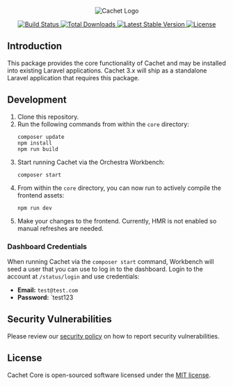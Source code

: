 <p align="center">
    <picture>
      <source media="(prefers-color-scheme: dark)" srcset="https://cachethq.io/assets/cachet-logo-dark.svg">
      <img alt="Cachet Logo" src="https://cachethq.io/assets/cachet-logo-light.svg">
    </picture>
</p>

<p align="center">
    <a href="https://github.com/cachethq/core/actions">
        <img src="https://github.com/cachethq/core/workflows/run-tests/badge.svg" alt="Build Status">
    </a>
    <a href="https://packagist.org/packages/cachethq/core">
        <img src="https://img.shields.io/packagist/dt/cachethq/core" alt="Total Downloads">
    </a>
    <a href="https://packagist.org/packages/cachethq/core">
        <img src="https://img.shields.io/packagist/v/cachethq/core" alt="Latest Stable Version">
    </a>
    <a href="https://packagist.org/packages/cachethq/core">
        <img src="https://img.shields.io/github/license/cachethq/core" alt="License">
    </a>
</p>

## Introduction

This package provides the core functionality of Cachet and may be installed into existing Laravel applications. Cachet 3.x will ship as a standalone Laravel application that requires this package.

## Development

1. Clone this repository.
2. Run the following commands from within the `core` directory:
    ```shell
   composer update
   npm install
   npm run build
    ```
3. Start running Cachet via the Orchestra Workbench:
    ```shell
   composer start
    ```
4. From within the `core` directory, you can now run to actively compile the frontend assets:
    ```shell
    npm run dev
    ```
5. Make your changes to the frontend. Currently, HMR is not enabled so manual refreshes are needed.

### Dashboard Credentials

When running Cachet via the `composer start` command, Workbench will seed a user that you can use to log in to the dashboard.
Login to the account at `/status/login` and use credentials:

- **Email:** `test@test.com`
- **Password:** `test123

## Security Vulnerabilities

Please review our [security policy](https://github.com/cachethq/cachet/security/policy) on how to report security vulnerabilities.

## License

Cachet Core is open-sourced software licensed under the [MIT license](LICENSE.md).
